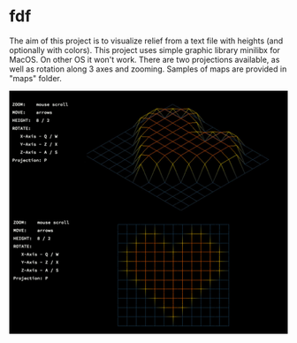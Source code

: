 # fdf

The aim of this project is to visualize relief from a text file with heights (and optionally with colors). This project uses simple graphic library minilibx for MacOS. On other OS it won't work.
There are two projections available, as well as rotation along 3 axes and zooming. Samples of maps are provided in "maps" folder.

![sample image fdf](https://raw.githubusercontent.com/Klubenn/fdf/master/sample_image_fdf.jpg)
